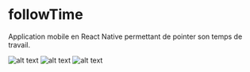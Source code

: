# followTime
Application mobile en React Native permettant de pointer son temps de travail.

![alt text](https://i.postimg.cc/g0LPT5mB/Capture-d-e-cran-2021-06-17-a-13-58-53.png)
![alt text](https://i.postimg.cc/TwrvRDyV/Capture-d-e-cran-2021-06-17-a-14-00-01.png)
![alt text](https://i.postimg.cc/LXdMKTs4/Simulator-Screen-Shot-i-Phone-12-Pro-Max-2021-06-17-at-14-01-02.png)
